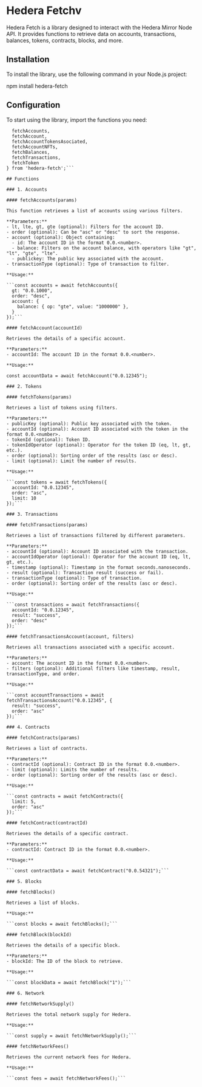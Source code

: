 # Hedera Fetchv

Hedera Fetch is a library designed to interact with the Hedera Mirror Node API. It provides functions to retrieve data on accounts, transactions, balances, tokens, contracts, blocks, and more.

## Installation

To install the library, use the following command in your Node.js project:

npm install hedera-fetch

## Configuration

To start using the library, import the functions you need:

````import {
  fetchAccounts,
  fetchAccount,
  fetchAccountTokensAsociated,
  fetchAccountNFTs,
  fetchBalances,
  fetchTransactions,
  fetchToken
} from 'hedera-fetch';```

## Functions

### 1. Accounts

#### fetchAccounts(params)

This function retrieves a list of accounts using various filters.

**Parameters:**
- lt, lte, gt, gte (optional): Filters for the account ID.
- order (optional): Can be "asc" or "desc" to sort the response.
- account (optional): Object containing:
  - id: The account ID in the format 0.0.<number>.
  - balance: Filters on the account balance, with operators like "gt", "lt", "gte", "lte".
  - publickey: The public key associated with the account.
- transactionType (optional): Type of transaction to filter.

**Usage:**

```const accounts = await fetchAccounts({
  gt: "0.0.1000",
  order: "desc",
  account: {
    balance: { op: "gte", value: "1000000" },
  }
});```

#### fetchAccount(accountId)

Retrieves the details of a specific account.

**Parameters:**
- accountId: The account ID in the format 0.0.<number>.

**Usage:**

const accountData = await fetchAccount("0.0.12345");

### 2. Tokens

#### fetchTokens(params)

Retrieves a list of tokens using filters.

**Parameters:**
- publicKey (optional): Public key associated with the token.
- accountId (optional): Account ID associated with the token in the format 0.0.<number>.
- tokenId (optional): Token ID.
- tokenIdOperator (optional): Operator for the token ID (eq, lt, gt, etc.).
- order (optional): Sorting order of the results (asc or desc).
- limit (optional): Limit the number of results.

**Usage:**

```const tokens = await fetchTokens({
  accountId: "0.0.12345",
  order: "asc",
  limit: 10
});```

### 3. Transactions

#### fetchTransactions(params)

Retrieves a list of transactions filtered by different parameters.

**Parameters:**
- accountId (optional): Account ID associated with the transaction.
- accountIdOperator (optional): Operator for the account ID (eq, lt, gt, etc.).
- timestamp (optional): Timestamp in the format seconds.nanoseconds.
- result (optional): Transaction result (success or fail).
- transactionType (optional): Type of transaction.
- order (optional): Sorting order of the results (asc or desc).

**Usage:**

```const transactions = await fetchTransactions({
  accountId: "0.0.12345",
  result: "success",
  order: "desc"
});```

#### fetchTransactionsAccount(account, filters)

Retrieves all transactions associated with a specific account.

**Parameters:**
- account: The account ID in the format 0.0.<number>.
- filters (optional): Additional filters like timestamp, result, transactionType, and order.

**Usage:**

```const accountTransactions = await fetchTransactionsAccount("0.0.12345", {
  result: "success",
  order: "asc"
});```

### 4. Contracts

#### fetchContracts(params)

Retrieves a list of contracts.

**Parameters:**
- contractId (optional): Contract ID in the format 0.0.<number>.
- limit (optional): Limits the number of results.
- order (optional): Sorting order of the results (asc or desc).

**Usage:**

```const contracts = await fetchContracts({
  limit: 5,
  order: "asc"
});```

#### fetchContract(contractId)

Retrieves the details of a specific contract.

**Parameters:**
- contractId: Contract ID in the format 0.0.<number>.

**Usage:**

```const contractData = await fetchContract("0.0.54321");```

### 5. Blocks

#### fetchBlocks()

Retrieves a list of blocks.

**Usage:**

```const blocks = await fetchBlocks();```

#### fetchBlock(blockId)

Retrieves the details of a specific block.

**Parameters:**
- blockId: The ID of the block to retrieve.

**Usage:**

```const blockData = await fetchBlock("1");```

### 6. Network

#### fetchNetworkSupply()

Retrieves the total network supply for Hedera.

**Usage:**

```const supply = await fetchNetworkSupply();```

#### fetchNetworkFees()

Retrieves the current network fees for Hedera.

**Usage:**

```const fees = await fetchNetworkFees();```

````

